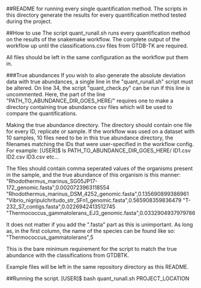 ##README for running every single quantification method.
The scripts in this directory generate the results for every quantification
method tested during the project.

##How to use
The script quant_runall.sh runs every quantification method on the results of
the snakemake workflow.
The complete output of the workflow up until the classifications.csv files from
GTDB-TK are required.

All files should be left in the same configuration as the workflow put them in.

###True abundances
If you wish to also generate the absolute deviation data with true abundances,
a single line in the "quant_runall.sh" script must be altered.
On line 34, the script "quant_check.py" can be run if this line is uncommented.
Here, the part of the line "PATH_TO_ABUNDANCE_DIR_GOES_HERE/" requires one to
make a directory containing true abundance csv files which will be used to compare
the quantifications.

Making the true abundance directory.
The directory should contain one file for every ID, replicate or sample.
If the workflow was used on a dataset with 10 samples, 10 files need to be in
this true abundance directory, the filenames matching the IDs that were user-specified
in the workflow config.
For example:
[USER]$ ls PATH_TO_ABUNDANCE_DIR_GOES_HERE/
ID1.csv ID2.csv ID3.csv etc...

The files should contain comma seperated values of the organisms present in the sample,
and the true abundance of this organism is this manner:
"Rhodothermus_marinus_SG05JP17-172_genomic.fasta",0.0020723963118554
"Rhodothermus_marinus_DSM_4252_genomic.fasta",0.135690899386961
"Vibrio_nigripulchritudo_str_SFn1_genomic.fasta",0.565908359836479
"T-232_S7_contigs.fasta",0.0226942413512745
"Thermococcus_gammatolerans_EJ3_genomic.fasta",0.0332904937979786

It does not matter if you add the ".fasta" part as this is unimportant.
As long as, in the first column, the name of the species can be found like so:
"Thermococcus_gammatolerans",5

This is the bare minimum requirement for the script to match the true abundance with
the classifications from GTDBTK.

Example files will be left in the same repository directory as this README.

##Running the script.
[USER]$ bash quant_runall.sh PROJECT_LOCATION